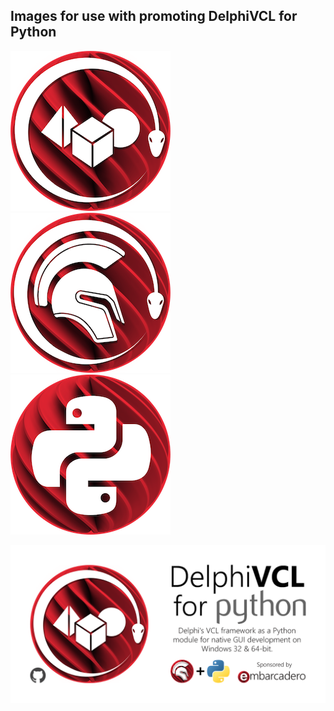 ## Images for use with promoting DelphiVCL for Python

![DelphiVCL for Python](DelphiVCL4Python(256px).png) ![Python for Delphi](Python4Delphi(256px).png) ![Embarcadero's Python](EmbarcaderoPython(256px).png)

![DelphiVCL for Python - Open Graph](DelphiVCL4Python-OpenGraph.png)
